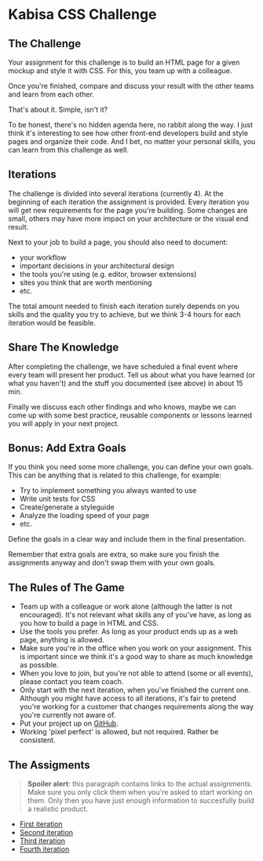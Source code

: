 # Kabisa CSS Challenge


## The Challenge
Your assignment for this challenge is to build an HTML page for a given mockup and style it with CSS. For this, you team up with a colleague.

Once you're finished, compare and discuss your result with the other teams and learn from each other.

That's about it. Simple, isn't it?

To be honest, there's no hidden agenda here, no rabbit along the way. I just think it's interesting to see how other front-end developers build and style pages and organize their code. And I bet, no matter your personal skills, you can learn from this challenge as well.

## Iterations

The challenge is divided into several iterations (currently 4). At the beginning of each iteration the assignment is provided. Every iteration you will get new requirements for the page you're building. Some changes are small, others may have more impact on your architecture or the visual end result.

Next to your job to build a page, you should also need to document:

* your workflow
* important decisions in your architectural design
* the tools you're using (e.g. editor, browser extensions)
* sites you think that are worth mentioning
* etc.

The total amount needed to finish each iteration surely depends on you skills and the quality you try to achieve, but we think 3-4 hours for each iteration would be feasible.


## Share The Knowledge
After completing the challenge, we have scheduled a final event where every team will present her product. Tell us about what you have learned (or what you haven't) and the stuff you documented (see above) in about 15 min.

Finally we discuss each other findings and who knows, maybe we can come up with some best practice, reusable components or lessons learned you will apply in your next project.

## Bonus: Add Extra Goals

If you think you need some more challenge, you can define your own goals. This can be anything that is related to this challenge, for example:

* Try to implement something you always wanted to use
* Write unit tests for CSS
* Create/generate a styleguide
* Analyze the loading speed of your page
* etc.

Define the goals in a clear way and include them in the final presentation.

Remember that extra goals are extra, so make sure you finish the assignments anyway and don't swap them with your own goals.
 

## The Rules of The Game
* Team up with a colleague or work alone (although the latter is not encouraged). It's not relevant what skills any of you've have, as long as you how to build a page in HTML and CSS.
* Use the tools you prefer. As long as your product ends up as a web page, anything is allowed.
* Make sure you're in the office when you work on your assignment. This is important since we think it's a good way to share as much knowledge as possible. 
* When you love to join, but you're not able to attend (some or all events), please contact you team coach.
* Only start with the next iteration, when you've finished the current one. Although you might have access to all iterations, it's fair to pretend you're working for a customer that changes requirements along the way you're currently not aware of.
* Put your project up on [GitHub](https://github.com).
* Working 'pixel perfect' is allowed, but not required. Rather be consistent.

## The Assigments

> **Spoiler alert**: this paragraph contains links to the actual assignments. Make sure you only click them when you're asked to start working on them. Only then you have just enough information to succesfully build a realistic product.

* [First iteration](first/specs.pdf "First")
* [Second  iteration](second/specs.pdf "Second")
* [Third iteration](third/specs.pdf "Third")
* [Fourth iteration](fourth/specs.pdf "Fourth")